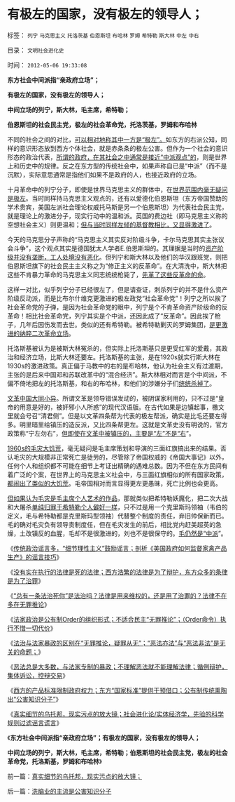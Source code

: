 # 有极左的国家，没有极左的领导人；

标签： `列宁` `马克思主义` `托洛茨基` `伯恩斯坦` `布哈林` `罗姆` `希特勒` `斯大林` `中左` `中右` 

目录： `文明社会进化史`

时间： `2012-05-06 19:33:08`

**东方社会中间派指“亲政府立场”；**

**有极左的国家，没有极左的领导人；**

**中间立场的列宁，斯大林，毛主席，希特勒；**

**伯恩斯坦的社会民主党，极左的社会革命党，托洛茨基，罗姆和布哈林**

不同的社会之间的对比，[可以相对地称其中一方是“极左”。](../../../2012/2/2/左得可怕！懂得不革命的只是一小撮；.md)如东方的右派公知，同样的意识形态放到西方个体社会，就是赤条条的极左公害。但作为一个社会的意识形态的政治代表，[所谓的政府，在其社会之中通常是接近“中派观点”的](../../../2009/8/29/当权者不可能是太左.md)，则是世界上和历史中的规律。反之在东方型的传统社会中，如果声称自已是“中派”（而不是沉默），实际意思通常是指他们如果不是政府的人，也接近政府的立场。

十月革命中的列宁分子，即使是世界马克思主义的群体中，在[世界范围内毫无疑问是极左](../../../2011/4/20/杰斐逊成了希特勒；没有极左只有更左；.md)。当时同样持马克思主义观点的，还有以爱德化伯恩斯坦（东方帝国赞助的学术贵宾，美国左派社会理论权威托马斯是另一个伯恩斯坦）为代表社会民主党，就是理论上的激进分子，现实行动中的温和派。英国的费边社（即马克思主义称的空想社会主义）则更温和；[但与当时同样左倾的基督教相比，又显得激进了](../../../2011/9/16/进化论就是生物学和社会学；基督教与马克思主义的分歧.md)。

今天的马克思分子声称的“马克思主义其实反对阶级斗争，卡尔马克思其实主张议会斗争”，这个观点其实是德国犹太人学者E.伯恩斯坦的。其理据是当时的[资产阶级并没有垄断，工人处境没有恶化](../../../2010/1/14/为什么说资产阶级就是工人阶级自已？.md)。但列宁和斯大林以及他们的华汉跟班党，则把伯恩斯坦旗下的社会民主主义称之为“修正主义的反革命”。在大清洗中，斯大林把这些不肯暴力革命的马克思主义同志统统枪毙了，[先革了这些反革命的命](../../../2012/2/8/个人主义眼中的革命分子和不革命的韩寒.md)。

这样一对比，似乎列宁分子已经很左了，但是请查证，刺杀列宁的并不是什么资产阶级反动派，而是比布尔什维克更激进的极左政党“社会革命党”！列宁之所以挨了社会革命党的子弹，是因为社会革命党的眼中，列宁是个不肯革命资产阶级命的反革命！相比社会革命党，列宁其实是个中派，还因此成了“反革命”。因此挨了枪子，几年后因伤发而去世。类似的还有希特勒。被希特勒剿灭的罗姆集团，[是更激进的纳粹二次革命立场](../../../2010/3/19/魔鬼三招！中国顶得了几招？.md)。

托洛斯基被认为是被斯大林冤杀的，但实际上托洛斯基只是更受红军的爱戴，其政治和经济立场，比斯大林还要左。托洛斯基的主张，是在1920s就实行斯大林在1930s的激进政策。真正偏于马教中的右的是布哈林，他认为社会主义有过渡期，主张的是后来中国邓和苏联改革中的“混合经济”。斯大林相对而言是个中间派，不偏不倚地把左的托洛斯基，和右的布哈林，和他们的涉嫌分子们[统统杀掉了](../../../2012/4/28/文革和斯大林主义中的被告人利益.md)。

[文革中国大同小异](../../../2012/4/21/民粹驱动的暴力建构就是文革.md)。所谓文革是领导错误发动的，被阴谋家利用的，只不过是“皇帝的用意是好的，被奸邪小人所惑”的现代汉语版。在古代如果是边镇起事，檄文里就会号召“清君侧”。但是以文革四条帮为代表的极左帮派，确实是比毛还要左得多。明里暗里给镇压的造反派，又比四条帮更左。这就是文革史没有明说的，官方政策称“宁左勿右”，[但即使在文革中被镇压的，主要是“左”不是“右](../../../2012/4/21/民粹可能会令文革死灰复燃.md)”。

[1960s的毛灾大饥荒](../../../2009/8/2/英属孟加拉两次大饥荒和经济学家的良心.md)，毫无疑问是毛主席策划和导演的三面红旗搞出来的结果。否认毛灾的大规模非正常死亡是徒劳的，尽管除了帝国权威的《帝国大事记》以外，任何个人和组织都不可能在细节上考证出精确的遇难总数。因为不但在东方民间有着广泛的个案，在世界上的马克思主义社会中，与三面红旗相似的所有国家政策，[都闹出了类似的大饥荒](../../../2012/3/11/阿马蒂亚森：大饥荒！正常死亡的扩大化.md)。毛帝国相对而言显得更左更愚昧，死亡比例也会更高。

[但如果认为毛灾是毛主席个人艺术的作品](../../../2010/5/17/袁腾飞绝没有人身攻击却遭毛派人身攻击.md)，那就类似把希特勒妖魔化，把二次大战和大屠杀[单纯归罪于希特勒个人僻好一样](../../../2011/3/12/“妖魔化希特勒”掩盖了危险的社会规律.md)，只不过是用一个克里斯玛领袖（韦伯的定义，毛与希特勒都是克里斯玛型领袖）代替整个制度的责任，弃旧帅保新而已。毛的确对毛灾负有领导责制度任，但在毛灾发生的前后，相比党内赶美超英的急燥，土改镇反的血腥，毛却不是很激进的，刘也不是很保守的。[毛仍然是“中派](../../../2012/4/6/妖魔化毛主席的，不见得是好东西.md)”。

《[传统政治谣言多，“细节理性主义”鼓励谣言；剖析《美国政府如何监督家禽产品生产》的谣言技巧](../../../2012/5/3/传统文化谣言多！“细节理性主义”鼓励谣言.md)》

《[没有实在执行的法律是死的法律；西方浩繁的法律是为了辩护，东方众多的条律是为了治罪](../../../2012/5/4/虚构现实的“西方民主的乌托邦”.md)》

《[“总有一条法治死你”是法治吗？法律是用来维权的，还是用了治罪的？法律不在多在无罪推论](../../../2012/5/4/“总有一条法治死你”把无辜者办成铁案.md)》

《[法家政治是公有制Order的组织形式；不适合民主“无罪推论”；（Order命令）执行不惜一切代价](../../../2012/5/4/苏联819政变，东德享里奇案和纽伦堡审判中的法家专制和原罪.md)》

《[法治与法家暴政的区别在“无罪推论，疑罪从无”；“恶法亦法”与“恶法非法”是无关的命题；](../../../2012/5/5/恶法亦法的法家暴政和无罪推论的法治.md)》

《[恶法总是大多数，与法家专制的暴政；不理解恶法就不能理解法律；循例辩护，集体诉讼，控辩交易](../../../2012/5/5/恶法总是大多数，循例辩护，集体诉讼，控辩交易，法家暴政.md)》

《[西方的产品标准限制政府权力；东方“国家标准”提供干预借口；公有制传统熏陶出“公害知识分子”](../../../2012/5/5/公害知识分子的恶法之国家标准.md)》

《[真实细节的乌托邦，现实污点的放大镜；社会进化论/实体经济学，先验的科学规则过滤谣言谎言](../../../2012/5/6/真实细节的乌托邦，现实污点的放大镜；.md)》

《**东方社会中间派指“亲政府立场”；有极左的国家，没有极左的领导人；**

**中间立场的列宁，斯大林，毛主席，希特勒；伯恩斯坦的社会民主党，极左的社会革命党，托洛斯基，罗姆和布哈林**》



前一篇：[真实细节的乌托邦，现实污点的放大镜；](../../../2012/5/6/真实细节的乌托邦，现实污点的放大镜；.md)

后一篇：[洗脑业的主流是公害知识分子](../../../2012/5/6/洗脑业的主流是公害知识分子.md)